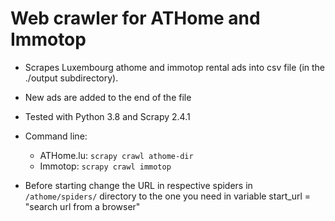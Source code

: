 # Web crawler for ATHome and Immotop

* Scrapes Luxembourg athome and immotop rental ads into csv file (in the ./output subdirectory).
* New ads are added to the end of the file
* Tested with Python 3.8 and Scrapy 2.4.1
* Command line: 
  * ATHome.lu: ```scrapy crawl athome-dir```
  * Immotop: ```scrapy crawl immotop```

* Before starting change the URL in respective spiders in ```/athome/spiders/``` directory to the one you need in variable start_url = "search url from a browser"
